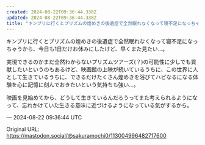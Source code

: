 ```yaml
---
created: 2024-08-22T09:36:44.338Z
updated: 2024-08-22T09:36:44.338Z
title: "キンプリに行くとプリズムの煌めきの後遺症で全然眠れなくなって寝不足になっちゃうか[...]"
---
```


<p>キンプリに行くとプリズムの煌めきの後遺症で全然眠れなくなって寝不足になっちゃうから、今日も1日だけお休みにしたけど、早くまた見たい…。</p><p>実現できるのかまだ全然わからないプリズムツアーズ(？)の可能性に少しでも貢献したいというのもあるけど、映画館の上映が続いているうちに、この世界に人として生きているうちに、できるだけたくさん煌めきを浴びてハピなるになる体験を心に記憶に刻んでおきたいという気持ちも強い…。</p><p>映画を見始めてから、どうして生きているんだろうってまた考えられるようになって、忘れかけていた生きる意味に近づけるようになっている気がするから。</p>

&mdash; 2024-08-22 09:36:44 UTC

Original URL: https://mastodon.social/@sakuramochi0/113004996482717600

